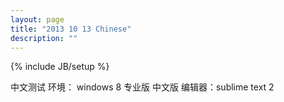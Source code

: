 ```yaml
---
layout: page
title: "2013 10 13 Chinese"
description: ""
---
```

{% include JB/setup %}

中文测试
环境： windows 8 专业版 中文版
编辑器：sublime text 2